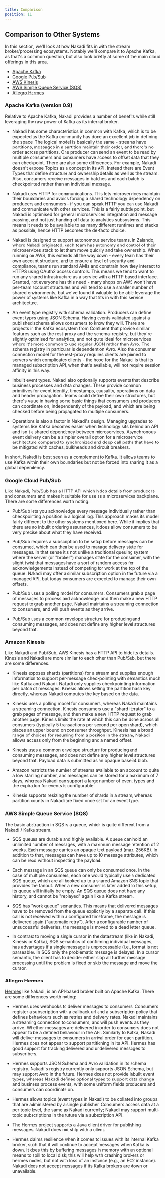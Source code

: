 ```yaml
---
title: Comparison
position: 11
---
```


## Comparison to Other Systems

In this section, we'll look at how Nakadi fits in with the stream broker/processing ecosystems. Notably we'll compare it to Apache Kafka, as that's a common question, but also look briefly at some of the main cloud offerings in this area.

  - [Apache Kafka](#apache-kafka--version-0-9-)
  - [Google Pub/Sub](#google-pub-sub)
  - [AWS Kinesis](#aws-kinesis)
  - [AWS Simple Queue Service (SQS)](#aws-simple-queue-service--sqs-)
  - [Allegro Hermes](#allegro-hermes)

### Apache Kafka (version 0.9)

Relative to Apache Kafka, Nakadi provides a number of benefits while still leveraging the raw power of Kafka as its internal broker.

- Nakadi has some characteristics in common with Kafka, which is to be expected as the Kafka community has done an excellent job in defining the space. The logical model is basically the same - streams have partitions, messages in a partition maintain their order, and there's no order across partitions. One producer can send an event to be read by multiple consumers and consumers have access to offset data that they can checkpoint. There are also some differences. For example, Nakadi doesn't expose Topics as a concept in its API. Instead there are Event Types that define structure and ownership details as well as the stream. Also, consumers receive messages in batches and each batch is checkpointed rather than an individual message.

- Nakadi uses HTTP for communications. This lets microservices maintain their boundaries and avoids forcing a shared technology dependency on producers and consumers - if you can speak HTTP you can use Nakadi and communicate with other services. This is a fairly subtle point, but Nakadi is optimised for general microservices integration and message passing, and not just handing off data to analytics subsystems. This means it needs to be available to as many different runtimes and stacks as possible, hence HTTP becomes the de-facto choice.

- Nakadi is designed to support autonomous service teams. In Zalando, where Nakadi originated, each team has autonomy and control of their microservices stack to let them move quickly and take ownership. When running on AWS, this extends all the way down - every team has their own account structure, and to ensure a level of security and compliance, teams run standard AMIs and constrain how they interact to HTTPS using OAuth2 access controls. This means we tend to want to run any shared infrastructure as a service with a HTTP based interface. Granted, not everyone has this need - many shops on AWS won't have per-team account structures and will tend to use a smaller number of shared environments, but we've found it valuable to be able leverage the power of systems like Kafka in a way that fits in with this service architecture.

- An event type registry with schema validation. Producers can define event types using JSON Schema. Having events validated against a published schema allows consumers to know they will.  There are projects in the Kafka ecosystem from Confluent that provide similar features such as the rest-proxy and the schema-registry, but they're slightly optimised for analytics, and not quite ideal for microservices where it's more common to use regular JSON rather than Avro. The schema registry in particular is dependent on Avro. Also the consumer connection model for the rest-proxy requires clients are pinned to servers which complicates clients - the hope for the Nakadi is that its managed subscription API, when that's available, will not require session affinity in this way.

- Inbuilt event types. Nakadi also optionally supports events that describe business processes and data changes. These provide common primitives for event identity, timestamps, causality, operations on data and header propagation. Teams could define their own structures, but there's value in having some basic things that consumers and producers can coordinate on, independently of the payload, and which are being checked before being propagated to multiple consumers.

- Operations is also a factor in Nakadi's design. Managing upgrades to systems like Kafka becomes easier when technology sits behind an API and isn't a shared dependency between microservices. Asynchronous event delivery can be a simpler overall option for a microservice architecture compared to synchronized and deep call paths that have to be mitigated with caches, bulkheads and circuit breakers.

In short, Nakadi is best seen as a complement to Kafka. It allows teams to use Kafka within their own boundaries but not be forced into sharing it as a global dependency.

### Google Cloud Pub/Sub

Like Nakadi, Pub/Sub has a HTTP API which hides details from producers and consumers and makes it suitable for use as a microservices backplane. There are some differences worth noting:

- Pub/Sub lets you acknowledge every message individually rather than checkpointing a position in a logical log. This approach makes its model fairly different to the other systems mentioned here. While it implies that there are no inbuilt ordering assurances, it does allow consumers to be very precise about what they have received.

- Pub/Sub requires a subscription to be setup before messages can be consumed, which can then be used to manage delivery state for messages. In that sense it's not unlike a traditional queuing system where the server (or "broker") manages state for the consumer, with the slight twist that messages have a sort of random access for acknowledgements instead of competing for work at the top of the queue. Nakadi may offer a similar subscription option in the future via a managed API, but today consumers are expected to manage their own offsets.

- Pub/Sub uses a polling model for consumers. Consumers grab a page of messages to process and acknowledge, and then make a new HTTP request to grab another page. Nakadi maintains a streaming connection to consumers, and will push events as they arrive.

- Pub/Sub uses a common envelope structure for producing and consuming messages, and does not define any higher level structures beyond that.

### Amazon Kinesis

Like Nakadi and Pub/Sub, AWS Kinesis has a HTTP API to hide its details. Kinesis and Nakadi are more similar to each other than Pub/Sub, but there are some differences.

- Kinesis exposes shards (partitions) for a stream and supplies enough information to support per-message checkpointing with semantics much like Kafka and Nakadi. Nakadi only supplies checkpointing information per batch of messages. Kinesis allows setting the partition hash key directly, whereas Nakadi computes the key based on the data.

- Kinesis uses a polling model for consumers, whereas Nakadi maintains a streaming connection. Kinesis consumers use a "shard iterator" to a grab pages of message, and then make a new HTTP request to grab another page. Kinesis limits the rate at which this can be done across all consumers (typically 5 transactions per second per open shard), which places an upper bound on consumer throughput. Kinesis has a broad range of choices for resuming from a position in the stream, Nakadi allows access only from the beginning and a named offset.

- Kinesis uses a common envelope structure for producing and consuming messages, and does not define any higher level structures beyond that. Payload data is submitted as an opaque base64 blob.

- Amazon restricts the number of streams available to an account to quite a low starting number, and messages can be stored for a maximum of 7 days, whereas Nakadi can support a large number of event types and the expiration for events is configurable.

- Kinesis supports resizing the number of shards in a stream, whereas partition counts in Nakadi are fixed once set for an event type.


### AWS Simple Queue Service (SQS)

The basic abstraction in SQS is a queue, which is quite different from a Nakadi / Kafka stream.

- SQS queues are durable and highly available. A queue can hold an unlimited number of messages, with a maximum message retention of 2 weeks. Each message carries an opaque text payload (max. 256KB). In addition to that, messages can have up to 10 message attributes, which can be read without inspecting the payload.

- Each message in an SQS queue can only be consumed once. In the case of multiple consumers, each one would typically use a dedicated SQS queue, which are all hooked up to a shared Amazon SNS topic that provides the fanout. When a new consumer is later added to this setup, its queue will initially be empty. An SQS queue does not have any history, and cannot be "replayed" again like a Kafka stream.

- SQS has "work queue" semantics. This means that delivered messages have to be removed from the queue explicitly by a separate call. If this call is not received within a configured timeframe, the message is delivered again ("automatic retry"). After a configurable number of unsuccessful deliveries, the message is moved to a dead letter queue.

- In contrast to moving a single cursor in the datastream (like in Nakadi, Kinesis or Kafka), SQS semantics of confirming individual messages, has advantages if a single message is unprocessable (i.e., format is not parseable). In SQS only the problematic message is delayed. In a cursor semantic, the client has to decide: either stop all further message processing until the problem is fixed or skip the message and move the cursor.

### Allegro Hermes

[Hermes](https://github.com/allegro/hermes) like Nakadi, is an API-based broker built on Apache Kafka. There are some differences worth noting:

- Hermes uses webhooks to deliver messages to consumers. Consumers register a subscription with a callback url and a subscription policy that defines behaviours such as retries and delivery rates. Nakadi maintains a streaming connection to consumers, and will push events as they arrive. Whether messages are delivered in order to consumers does not appear to be a defined behaviour in the API. Similarly to Kafka, Nakadi will deliver messages to consumers in arrival order for each partition. Hermes does not appear to support partitioning in its API. Hermes has good support for tracking delivered and undelivered messages to subscribers.

- Hermes supports JSON Schema and Avro validation in its schema registry. Nakadi's registry currently only supports JSON Schema, but may support Avro in the future. Hermes does not provide inbuilt event types, whereas Nakadi defines optional types to support data change and business process events, with some uniform fields producers and consumers can coordinate on.

- Hermes allows topics (event types in Nakadi) to be collated into groups that are administered by a single publisher. Consumers access data at a per topic level, the same as Nakadi currently; Nakadi may support multi-topic subscriptions in the future via a subscription API.

- The Hermes project supports a Java client driver for publishing messages. Nakadi does not ship with a client.

- Hermes claims resilience when it comes to issues with its internal Kafka broker, such that it will continue to accept messages when Kafka is down. It does this by buffering messages in memory with an optional means to spill to local disk; this will help with crashing brokers or hermes nodes, but not with loss of an instance (e.g., an EC2 instance). Nakadi does not accept messages if its Kafka brokers are down or unavailable.
